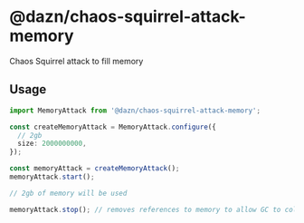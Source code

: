 # @dazn/chaos-squirrel-attack-memory

Chaos Squirrel attack to fill memory

## Usage

```ts
import MemoryAttack from '@dazn/chaos-squirrel-attack-memory';

const createMemoryAttack = MemoryAttack.configure({
  // 2gb
  size: 2000000000,
});

const memoryAttack = createMemoryAttack();
memoryAttack.start();

// 2gb of memory will be used

memoryAttack.stop(); // removes references to memory to allow GC to collect it
```
